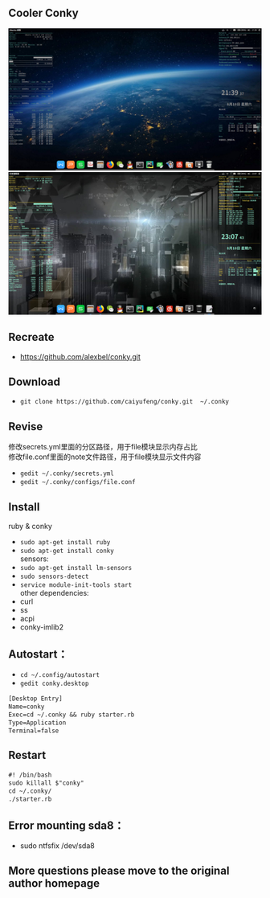 ## Cooler Conky
<img src='a.png' width='900px'>
<img src='b.png' width='900px'>

## Recreate
- https://github.com/alexbel/conky.git  

## Download
- `git clone https://github.com/caiyufeng/conky.git  ~/.conky`  

## Revise
修改secrets.yml里面的分区路径，用于file模块显示内存占比  
修改file.conf里面的note文件路径，用于file模块显示文件内容  
- `gedit ~/.conky/secrets.yml`
- `gedit ~/.conky/configs/file.conf`  

## Install
ruby & conky
- `sudo apt-get install ruby`
- `sudo apt-get install conky`  
sensors:
- `sudo apt-get install lm-sensors`
- `sudo sensors-detect `
- `service module-init-tools start`  
other dependencies:
- curl
- ss
- acpi
- conky-imlib2  

## Autostart：
- `cd ~/.config/autostart`
- `gedit conky.desktop`  
```
[Desktop Entry]
Name=conky
Exec=cd ~/.conky && ruby starter.rb
Type=Application
Terminal=false
```  

## Restart
```
#! /bin/bash
sudo killall $"conky"
cd ~/.conky/
./starter.rb
```  
## Error mounting sda8：  
- sudo ntfsfix /dev/sda8  

## More questions please move to the original author homepage

